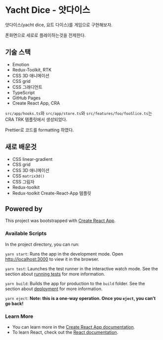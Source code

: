 # Yacht Dice - 얏다이스

얏다이스(yacht dice, 요트 다이스)를 게임으로 구현해보자.

폰화면으로 세로로 플레이하는것을 전제한다.

## 기술 스택
- Emotion
- Redux-Toolkit, RTK
- CSS 3D 애니메이션
- CSS grid
- CSS 그래디언트
- TypeScript
- GitHub Pages
- Create React App, CRA

`src/app/hooks.ts`와 `src/app/store.ts`와 `src/features/foo/fooSlice.ts`는 CRA TRK 템플릿에서 생성되었다.

Prettier로 코드를 formatting 하였다.

## 새로 배운것
- CSS linear-gradient
- CSS grid
- CSS 3D 애니메이션
- CSS `matrix3d()`
- CSS 그림자
- Redux-toolkit
- Redux-toolkit Create-React-App 템플릿
## Powered by

This project was bootstrapped with [Create React App](https://github.com/facebook/create-react-app).

### Available Scripts

In the project directory, you can run:

`yarn start`: Runs the app in the development mode. Open [http://localhost:3000](http://localhost:3000) to view it in the browser.

`yarn test`: Launches the test runner in the interactive watch mode. See the section about [running tests](https://facebook.github.io/create-react-app/docs/running-tests) for more information.

`yarn build`: Builds the app for production to the `build` folder. See the section about [deployment](https://facebook.github.io/create-react-app/docs/deployment) for more information.

`yarn eject`: **Note: this is a one-way operation. Once you `eject`, you can’t go back!**
### Learn More

- You can learn more in the [Create React App documentation](https://facebook.github.io/create-react-app/docs/getting-started).
- To learn React, check out the [React documentation](https://reactjs.org/).
